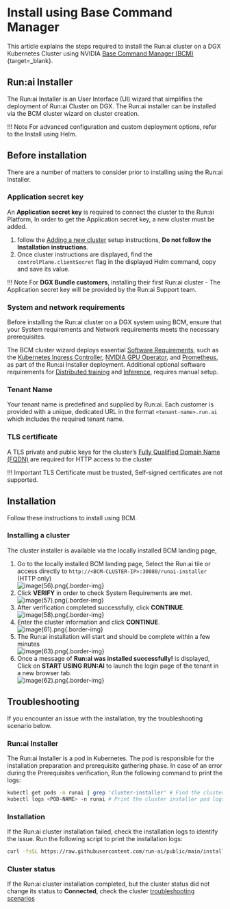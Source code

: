# Install using Base Command Manager

This article explains the steps required to install the Run:ai cluster on a DGX Kubernetes Cluster using NVIDIA [Base Command Manager (BCM)](https://docs.nvidia.com/base-command-manager/index.html){target=\_blank}.

## Run:ai Installer

The Run:ai Installer is an User Interface (UI) wizard that simplifies the deployment of Run:ai Cluster on DGX. The Run:ai installer can be installed via the BCM cluster wizard on cluster creation.

!!! Note For advanced configuration and custom deployment options, refer to the Install using Helm.

## Before installation

There are a number of matters to consider prior to installing using the Run:ai Installer.

### Application secret key

An **Application secret key** is required to connect the cluster to the Run:ai Platform, In order to get the Application secret key, a new cluster must be added.

1. follow the [Adding a new cluster](cluster-install.md) setup instructions, **Do not follow the Installation instructions**.
2. Once cluster instructions are displayed, find the `controlPlane.clientSecret` flag in the displayed Helm command, copy and save its value.

!!! Note For **DGX Bundle customers**, installing their first Run:ai cluster - The Application secret key will be provided by the Run:ai Support team.

### System and network requirements

Before installing the Run:ai cluster on a DGX system using BCM, ensure that your System requirements and Network requirements meets the necessary prerequisites.

The BCM cluster wizard deploys essential [Software Requirements](cluster-prerequisites.md#software-requirements), such as the [Kubernetes Ingress Controller](cluster-prerequisites.md#kubernetes-ingress-controller), [NVIDIA GPU Operator](cluster-prerequisites.md#nvidia-gpu-operator), and [Prometheus](cluster-prerequisites.md#prometheus), as part of the Run:ai Installer deployment. Additional optional software requirements for [Distributed training](cluster-prerequisites.md#distributed-training) and [Inference](cluster-prerequisites.md#inference), requires manual setup.

### Tenant Name

Your tenant name is predefined and supplied by Run:ai. Each customer is provided with a unique, dedicated URL in the format `<tenant-name>.run.ai` which includes the required tenant name.

### TLS certificate

A TLS private and public keys for the cluster’s [Fully Qualified Domain Name (FQDN)](cluster-prerequisites.md#fully-qualified-domain-name-fqdn) are required for HTTP access to the cluster

!!! Important TLS Certificate must be trusted, Self-signed certificates are not supported.

## Installation

Follow these instructions to install using BCM.

### Installing a cluster

The cluster installer is available via the locally installed BCM landing page,

1. Go to the locally installed BCM landing page, Select the Run:ai tile or access directly to `http://<BCM-CLUSTER-IP>:30080/runai-installer` (HTTP only)\
   ![image(56).png](img/bcm1.png){.border-img}
2. Click **VERIFY** in order to check System Requirements are met.\
   ![image(57).png](img/bcm2.png){.border-img}
3. After verification completed successfully, click **CONTINUE**.\
   ![image(58).png](img/bcm2.5.png){.border-img}
4. Enter the cluster information and click **CONTINUE**.\
   ![image(61).png](img/bcm3.png){.border-img}
5. The Run:ai installation will start and should be complete within a few minutes\
   ![image(63).png](img/bcm4.png){.border-img}
6. Once a message of **Run:ai was installed successfully!** is displayed, Click on **START USING RUN:AI** to launch the login page of the tenant in a new browser tab.\
   ![image(62).png](img/bcm5.png){.border-img}

## Troubleshooting

If you encounter an issue with the installation, try the troubleshooting scenario below.

### Run:ai Installer

The Run:ai Installer is a pod in Kubernetes. The pod is responsible for the installation preparation and prerequisite gathering phase. In case of an error during the Prerequisites verification, Run the following command to print the logs:

```bash
kubectl get pods -n runai | grep 'cluster-installer' # Find the cluster installer pod's name
kubectl logs <POD-NAME> -n runai # Print the cluster installer pod logs
```

### Installation

If the Run:ai cluster installation failed, check the installation logs to identify the issue. Run the following script to print the installation logs:

```bash
curl -fsSL https://raw.githubusercontent.com/run-ai/public/main/installation/get-installation-logs.sh
```

### Cluster status

If the Run:ai cluster installation completed, but the cluster status did not change its status to **Connected**, check the cluster [troubleshooting scenarios](../../authentication/config/clusters.md#troubleshooting-scenarios)
